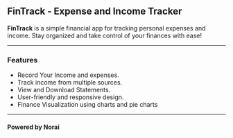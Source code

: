 ## FinTrack - Expense and Income Tracker

**FinTrack** is a simple financial app for tracking personal expenses and income. Stay organized and take control of your finances with ease!

---

### Features

- Record Your Income and expenses.
- Track income from multiple sources.
- View and Download Statements.
- User-friendly and responsive design.
- Finance Visualization using charts and pie charts

---

#### Powered by Norai

